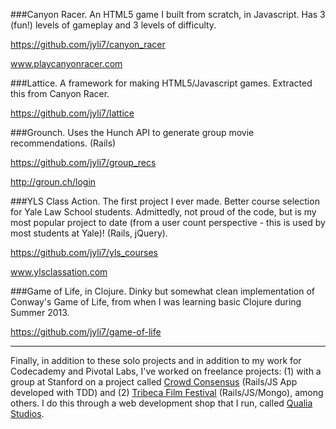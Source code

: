 ###Canyon Racer.
An HTML5 game I built from scratch, in Javascript. Has 3 (fun!) levels of gameplay and 3 levels of difficulty.

https://github.com/jyli7/canyon_racer

www.playcanyonracer.com

###Lattice.
A framework for making HTML5/Javascript games. Extracted this from Canyon Racer.

https://github.com/jyli7/lattice

###Grounch.
Uses the Hunch API to generate group movie recommendations. (Rails)

https://github.com/jyli7/group_recs

http://groun.ch/login


###YLS Class Action.
The first project I ever made. Better course selection for Yale Law School students. Admittedly, not proud of the code, but is my most popular project to date (from a user count perspective - this is used by most students at Yale)! (Rails, jQuery).

https://github.com/jyli7/yls_courses

www.ylsclassation.com

###Game of Life, in Clojure.
Dinky but somewhat clean implementation of Conway's Game of Life, from when I was learning basic Clojure during Summer 2013.

https://github.com/jyli7/game-of-life

---
Finally, in addition to these solo projects and in addition to my work for Codecademy and Pivotal Labs, I've worked on freelance projects: (1) with a group at Stanford on a project called [Crowd Consensus](https://crowdconsensus.herokuapp.com/) (Rails/JS App developed with TDD) and (2) [Tribeca Film Festival](www.tribecafilm.com) (Rails/JS/Mongo), among others. I do this through a web development shop that I run, called [Qualia Studios](http://www.meetqualia.com).